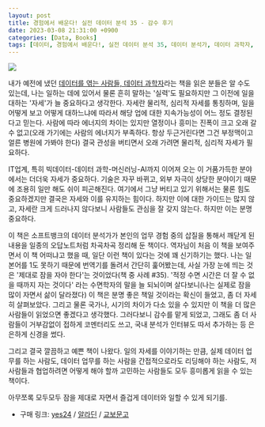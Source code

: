 ```yaml
---
layout: post
title: 경험에서 배운다! 실전 데이터 분석 35 - 감수 후기
date: 2023-03-08 21:31:00 +0900
categories: [Data, Books]
tags: [데이터, 경험에서 배운다!, 실전 데이터 분석 35, 데이터 분석가, 데이터 과학자, 책, 감수]
---
```


[![](https://cojette.wordpress.com/wp-content/uploads/2025/07/image.png?w=458)](https://cojette.wordpress.com/wp-content/uploads/2025/07/image.png)

내가 예전에 냈던 [데이터를 엮는 사람들, 데이터 과학자](https://www.aladin.co.kr/shop/wproduct.aspx?ItemId=307910670)라는 책을 읽은 분들은 알 수도 있는데, 나는 일하는 데에 있어서 물론 흔히 말하는 '실력'도 필요하지만 그 이전에 일을 대하는 '자세'가 늘 중요하다고 생각한다. 자세란 물리적, 심리적 자세를 통칭하며, 일을 어떻게 보고 어떻게 대하느냐에 따라서 해당 업에 대한 지속가능성이 어느 정도 결정된다고 믿는다. 사람에 따라 에너지의 차이는 있지만 열정이나 흥미는 진폭이 크고 오래 갈 수 없고(오래 가기에는 사람의 에너지가 부족하다. 항상 두근거린다면 그건 부정맥이고 얼른 병원에 가봐야 한다) 결국 관성을 버티면서 오래 가려면 물리적, 심리적 자세가 필요하다.

IT업계, 특히 빅데이터-데이터 과학-머신러닝-AI까지 이어져 오는 이 거품가득한 분야에서는 더더욱 자세가 중요하다. 기술은 자꾸 바뀌고, 외부 자극이 상당한 분야이기 때문에 조용히 일만 해도 쉬이 피곤해진다. 여기에서 그냥 버티고 있기 위해서는 물론 힘도 중요하겠지만 결국은 자세와 이를 유지하는 힘이다. 하지만 이에 대한 가이드는 많지 않고, 자세란 크게 드러나지 않다보니 사람들도 관심을 잘 갖지 않는다. 하지만 이는 분명 중요하다.

이 책은 소프트뱅크의 데이터 분석가가 본인의 업무 경험 중의 삽질을 통해서 깨닫게 된 내용을 일종의 오답노트처럼 차곡차곡 정리해 둔 책이다. 역자님이 처음 이 책을 보여주면서 이 책 어떠냐고 했을 때, 일단 이런 책이 있다는 것에 꽤 신기하기는 했다. 나는 일본어를 1도 못하기 때문에 번역기를 돌려서 간단히 훑어봤는데, 사실 가장 눈에 띄는 것은 '제대로 잠을 자야 한다'는 것이었다(책 중 사례 #35). '적정 수면 시간은 더 잘 수 없을 때까지 자는 것이다' 라는 수면학자의 말을 늘 되뇌이며 살다보니(나는 실제로 잠을 많이 자면서 삶이 달라졌다) 이 책은 분명 좋은 책일 것이라는 확신이 들었고, 좀 더 자세히 살펴보았다. 그리고 물론 국가나, 시기의 차이가 다소 있을 수 있지만 이 책을 더 많은 사람들이 읽었으면 좋겠다고 생각했다. 그러다보니 감수를 맡게 되었고, 그래도 좀 더 사람들이 거부감없이 접하게 코멘터리도 쓰고, 국내 분석가 인터뷰도 따서 추가하는 등 은은하게 신경을 썼다.

그리고 결국 깔끔하고 예쁜 책이 나왔다. 일의 자세를 이야기하는 만큼, 실제 데이터 업무를 하는 사람도, 데이터 업무를 하는 사람을 간접적으로라도 리딩해야 하는 사람도, 저 사람들과 협업하려면 어떻게 해야 할까 고민하는 사람들도 모두 흥미롭게 읽을 수 있는 책이다.

아무쪼록 모두모두 잠을 제대로 자면서 즐겁게 데이터와 일할 수 있게 되기를.

-   구매 링크: [yes24](https://www.yes24.com/product/goods/148041343) / [알라딘](http://aladin.kr/p/fRQM5) / [교보문고](https://product.kyobobook.co.kr/detail/S000216901050)
